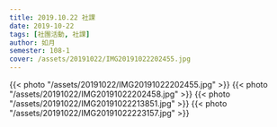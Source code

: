 ```yaml
---
title: 2019.10.22 社課
date: 2019-10-22
tags: [社團活動, 社課]
author: 如月
semester: 108-1
cover: /assets/20191022/IMG20191022202455.jpg
---
```


{{< photo "/assets/20191022/IMG20191022202455.jpg" >}}
{{< photo "/assets/20191022/IMG20191022202458.jpg" >}}
{{< photo "/assets/20191022/IMG20191022213851.jpg" >}}
{{< photo "/assets/20191022/IMG20191022223157.jpg" >}}